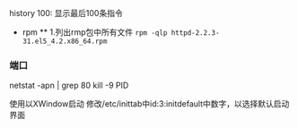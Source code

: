 


history 100: 显示最后100条指令


* rpm 
** 1.列出rmp包中所有文件 `rpm -qlp httpd-2.2.3-31.el5_4.2.x86_64.rpm`

### 端口
netstat -apn | grep 80
kill -9 PID


使用以XWindow启动
修改/etc/inittab中id:3:initdefault中数字，以选择默认启动界面